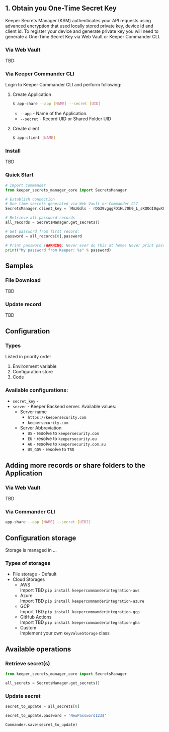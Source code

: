 

## 1. Obtain you One-Time Secret Key
Keeper Secrets Manager (KSM) authenticates your API requests using advanced encryption that used locally stored private key, device id and client id.
To register your device and generate private key you will need to generate a One-Time Secret Key via Web Vault or Keeper Commander CLI.

### Via Web Vault
TBD:

### Via Keeper Commander CLI
Login to Keeper Commander CLI and perform following:
1. Create Application
    ```bash
   $ app-share --app [NAME] --secret [UID]
    ```
   
    - `--app` - Name of the Application.
    - `--secret` - Record UID or Shared Folder UID
    
1. Create client
    ```bash
   $ app-client [NAME]
    ```

### Install
TBD

### Quick Start

```python
# Import Commander
from keeper_secrets_manager_core import SecretsManager

# Establish connection
# One time secrets generated via Web Vault or Commander CLI
SecretsManager.client_key = `MmzGdls - rDG39vgqgFD1HL70h0_L_sKQOdI0qwXU3JI`

# Retrieve all password records
all_records = SecretsManager.get_secrets()

# Get password from first record:
password = all_records[0].password

# Print password (WARNING: Never ever do this at home! Never print password like this 😉)
print("My password from Keeper: %s" % password)
```

## Samples
### File Download
TBD

### Update record
TBD

## Configuration

### Types

Listed in priority order
1. Environment variable
1. Configuration store
1. Code

### Available configurations:

- `secret_key` - 
- `server` - Keeper Backend server. Available values: 
    - Server name
        - `https://keepersecurity.com`
        - `keepersecurity.com`
    - Server Abbreviation
        - `US` - resolve to `keepersecurity.com` 
        - `EU` - resolve to `keepersecurity.eu`
        - `AU` - resolve to `keepersecurity.com.au`
        - `US_GOV` - resolve to `TBD`



## Adding more records or share folders to the Application

### Via Web Vault
TBD

### Via Commander CLI
```bash
app-share --app [NAME] --secret [UID2]
```

## Configuration storage
Storage is managed in ...
### Types of storages
- File storage - Default
- Cloud Storages
    - AWS <br/>Import TBD `pip install keepercommanderintegration-aws`
    - Azure <br/>Import TBD `pip install keepercommanderintegration-azure`
    - GCP <br/>Import TBD `pip install keepercommanderintegration-gcp`
    - GitHub Actions <br/>Import TBD `pip install keepercommanderintegration-gha`
    - Custom <br/>Implement your own `KeyValueStorage` class

## Available operations

### Retrieve secret(s)

```python
from keeper_secrets_manager_core import SecretsManager

all_secrets = SecretsManager.get_secrets()
```
### Update secret

```python
secret_to_update = all_secrets[0]

secret_to_update.password = 'NewPassword123$'

Commander.save(secret_to_update)
```
